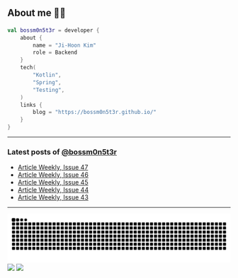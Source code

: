 ## About me 🧑‍💻

```kotlin
val bossm0n5t3r = developer {
    about {
        name = "Ji-Hoon Kim"
        role = Backend
    }
    tech(
        "Kotlin",
        "Spring",
        "Testing",
    )
    links {
        blog = "https://bossm0n5t3r.github.io/"
    }
}
```

---

### Latest posts of [@bossm0n5t3r](https://github.com/bossm0n5t3r)

<!-- BLOG-POST-LIST:START -->
- [Article Weekly, Issue 47](https://bossm0n5t3r.github.io/posts/article-weekly-47/)
- [Article Weekly, Issue 46](https://bossm0n5t3r.github.io/posts/article-weekly-46/)
- [Article Weekly, Issue 45](https://bossm0n5t3r.github.io/posts/article-weekly-45/)
- [Article Weekly, Issue 44](https://bossm0n5t3r.github.io/posts/article-weekly-44/)
- [Article Weekly, Issue 43](https://bossm0n5t3r.github.io/posts/article-weekly-43/)
<!-- BLOG-POST-LIST:END -->

---

![](https://raw.githubusercontent.com/bossm0n5t3r/bossm0n5t3r/output/github-snake.svg)
![](https://streak-stats.demolab.com?user=bossm0n5t3r)
![](https://projecteuler.net/profile/bossm0n5t3r.png)

